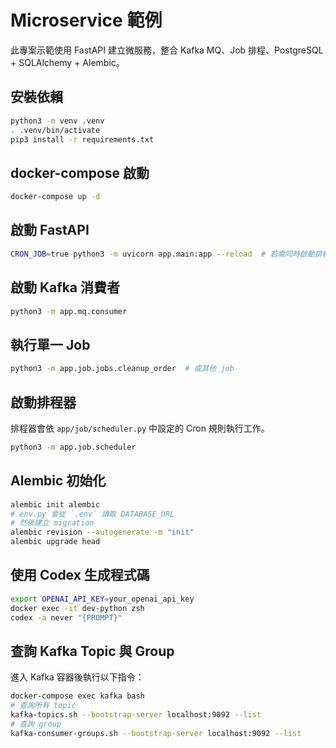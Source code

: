 # Microservice 範例

此專案示範使用 FastAPI 建立微服務，整合 Kafka MQ、Job 排程、PostgreSQL + SQLAlchemy + Alembic。

## 安裝依賴

```bash
python3 -m venv .venv
. .venv/bin/activate
pip3 install -r requirements.txt
```

## docker-compose 啟動

```bash
docker-compose up -d
```

## 啟動 FastAPI

```bash
CRON_JOB=true python3 -m uvicorn app.main:app --reload  # 若需同時啟動排程器
```

## 啟動 Kafka 消費者

```bash
python3 -m app.mq.consumer
```

## 執行單一 Job

```bash
python3 -m app.job.jobs.cleanup_order  # 或其他 job
```

## 啟動排程器

排程器會依 `app/job/scheduler.py` 中設定的 Cron 規則執行工作。

```bash
python3 -m app.job.scheduler
```

## Alembic 初始化

```bash
alembic init alembic
# env.py 會從 `.env` 讀取 DATABASE_URL
# 然後建立 migration
alembic revision --autogenerate -m "init"
alembic upgrade head
```

## 使用 Codex 生成程式碼

```bash
export OPENAI_API_KEY=your_openai_api_key
docker exec -it dev-python zsh
codex -a never "{PROMPT}"
```

## 查詢 Kafka Topic 與 Group

進入 Kafka 容器後執行以下指令：

```bash
docker-compose exec kafka bash
# 查詢所有 topic
kafka-topics.sh --bootstrap-server localhost:9092 --list
# 查詢 group
kafka-consumer-groups.sh --bootstrap-server localhost:9092 --list
```